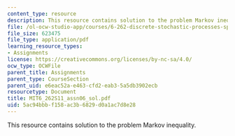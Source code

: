 ```yaml
---
content_type: resource
description: This resource contains solution to the problem Markov inequality.
file: /ol-ocw-studio-app/courses/6-262-discrete-stochastic-processes-spring-2011/5ac94bbbf158ac3b6829d0a1ac7d8e28_MIT6_262S11_assn06_sol.pdf
file_size: 623475
file_type: application/pdf
learning_resource_types:
- Assignments
license: https://creativecommons.org/licenses/by-nc-sa/4.0/
ocw_type: OCWFile
parent_title: Assignments
parent_type: CourseSection
parent_uid: e6eac52a-e463-cfd2-eab3-5a5db3902ecb
resourcetype: Document
title: MIT6_262S11_assn06_sol.pdf
uid: 5ac94bbb-f158-ac3b-6829-d0a1ac7d8e28
---
```

This resource contains solution to the problem Markov inequality.